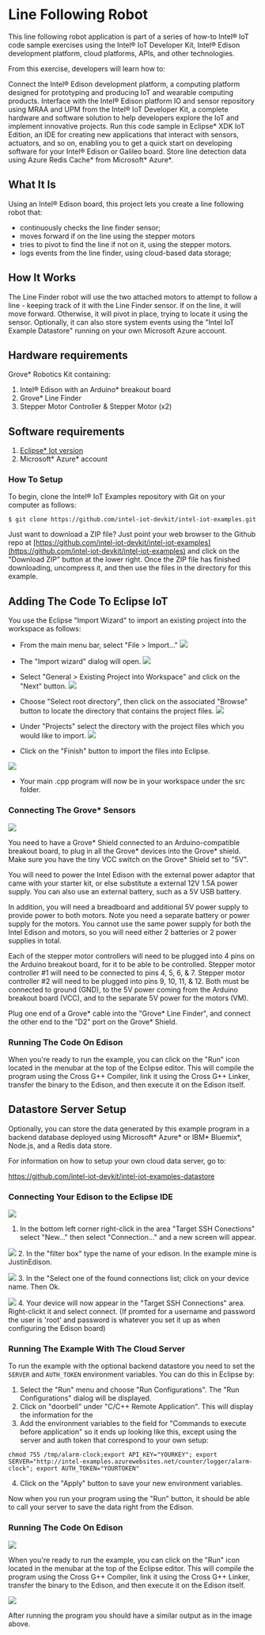# Line Following Robot

This line following robot application is part of a series of how-to Intel® IoT code sample exercises using the Intel® IoT Developer Kit, Intel® Edison development platform, cloud platforms, APIs, and other technologies.

From this exercise, developers will learn how to:

Connect the Intel® Edison development platform, a computing platform designed for prototyping and producing IoT and wearable computing products. Interface with the Intel® Edison platform IO and sensor repository using MRAA and UPM from the Intel® IoT Developer Kit, a complete hardware and software solution to help developers explore the IoT and implement innovative projects.
Run this code sample in Eclipse* XDK IoT Edition, an IDE for creating new applications that interact with sensors, actuators, and so on, enabling you to get a quick start on developing software for your Intel® Edison or Galileo board.
Store line detection data using Azure Redis Cache* from Microsoft* Azure*.

## What It Is

Using an Intel® Edison board, this project lets you create a line following robot that:

- continuously checks the line finder sensor;
- moves forward if on the line using the stepper motors
- tries to pivot to find the line if not on it, using the stepper motors.
- logs events from the line finder, using cloud-based data storage;

## How It Works

The Line Finder robot will use the two attached motors to attempt to follow a line - keeping track of it with the Line Finder sensor. If on the line, it will move forward. Otherwise, it will pivot in place, trying to locate it using the sensor.
Optionally, it can also store system events using the "Intel IoT Example Datastore" running on your own Microsoft Azure account.

## Hardware requirements

Grove* Robotics Kit containing:

1. Intel® Edison with an Arduino* breakout board
2. Grove* Line Finder
3. Stepper Motor Controller & Stepper Motor (x2)

## Software requirements

1. [Eclipse* Iot version](https://software.intel.com/en-us/eclipse-getting-started-guide)
2. Microsoft* Azure* account

### How To Setup

To begin, clone the Intel® IoT Examples repository with Git on your computer as follows:

    $ git clone https://github.com/intel-iot-devkit/intel-iot-examples.git

Just want to download a ZIP file? Just point your web browser to the Github repo at [https://github.com/intel-iot-devkit/intel-iot-examples](https://github.com/intel-iot-devkit/intel-iot-examples) and click on the "Download ZIP" button at the lower right. Once the ZIP file has finished downloading, uncompress it, and then use the files in the directory for this example.

## Adding The Code To Eclipse IoT

You use the Eclipse "Import Wizard" to import an existing project into the workspace as follows:

- From the main menu bar, select "File > Import..."
![](./../../../images/cpp/cpp-eclipse-menu.png)

- The "Import wizard" dialog will open.
![](./../../../images/cpp/cpp-eclipse-menu-select-epiw.png)

- Select "General > Existing Project into Workspace" and click on the "Next" button.
![](./../../../images/cpp/cpp-eclipse-menue-epiw-rootdir.png)

- Choose "Select root directory", then click on the associated "Browse" button to locate the directory that contains the project files.
![](./../../../images/cpp/cpp-eclipse-menu-select-rootdir.png)

- Under "Projects" select the directory with the project files which you would like to import.
![](./../../../images/cpp/cpp-eclipse-menue-epiw-rootdir.png)
- Click on the "Finish" button to import the files into Eclipse.

![](./../../../images/cpp/cpp-eclipse-menu-src-loc.png)
- Your main .cpp program will now be in your workspace under the src folder.

### Connecting The Grove* Sensors

![](./../../../images/js/line-follower.jpg)

You need to have a Grove* Shield connected to an Arduino-compatible breakout board, to plug in all the Grove* devices into the Grove* shield. Make sure you have the tiny VCC switch on the Grove* Shield set to "5V".

You will need to power the Intel Edison with the external power adaptor that came with your starter kit, or else substitute a external 12V 1.5A power supply. You can also use an external battery, such as a 5V USB battery.

In addition, you will need a breadboard and additional 5V power supply to provide power to both motors. Note you need a separate battery or power supply for the motors. You cannot use the same power supply for both the Intel Edison and motors, so you will need either 2 batteries or 2 power supplies in total.

Each of the stepper motor controllers will need to be plugged into 4 pins on the Arduino breakout board, for it to be able to be controlled. Stepper motor controller #1 will need to be connected to pins 4, 5, 6, & 7. Stepper motor controller #2 will need to be plugged into pins 9, 10, 11, & 12. Both must be connected to ground (GND), to the 5V power coming from the Arduino breakout board (VCC), and to the separate 5V power for the motors (VM).

Plug one end of a Grove* cable into the "Grove* Line Finder", and connect the other end to the "D2" port on the Grove* Shield.

### Running The Code On Edison

When you're ready to run the example, you can click on the "Run" icon located in the menubar at the top of the Eclipse editor.
This will compile the program using the Cross G++ Compiler, link it using the Cross G++ Linker, transfer the binary to the Edison, and then execute it on the Edison itself.

## Datastore Server Setup

Optionally, you can store the data generated by this example program in a backend database deployed using Microsoft* Azure* or IBM* Bluemix*, Node.js, and a Redis data store.

For information on how to setup your own cloud data server, go to:

https://github.com/intel-iot-devkit/intel-iot-examples-datastore

### Connecting Your Edison to the Eclipse IDE

![](./../../../images/cpp/cpp-connection-eclipse-ide-win.png)
1. In the bottom left corner right-click in the area "Target SSH Conections" select "New..." then select "Connection..." and a new screen will appear.

![](./../../../images/cpp/cpp-connection-eclipse-ide-win2.png)
2. In the "filter box" type the name of your edison. In the example mine is JustinEdison.

![](./../../../images/cpp/cpp-connection-eclipse-ide-win3.png)
3. In the "Select one of the found connections list; click on your device name. Then Ok.

![](./../../../images/cpp/cpp-connection-eclipse-ide-win4.png)
4. Your device will now appear in the "Target SSH Connections" area. Right-clickt it and select connect.
(If promted for a username and password the user is 'root' and password is whatever you set it up as when configuring the Edison board)

### Running The Example With The Cloud Server

To run the example with the optional backend datastore you need to set the `SERVER` and `AUTH_TOKEN` environment variables. You can do this in Eclipse by:

1. Select the "Run" menu and choose "Run Configurations". The "Run Configurations" dialog will be displayed.
2. Click on "doorbell" under "C/C++ Remote Application". This will display the information for the
3. Add the environment variables to the field for "Commands to execute before application" so it ends up looking like this, except using the server and auth token that correspond to your own setup:

```
chmod 755 /tmp/alarm-clock;export API_KEY="YOURKEY"; export SERVER="http://intel-examples.azurewebsites.net/counter/logger/alarm-clock"; export AUTH_TOKEN="YOURTOKEN"
```

4. Click on the "Apply" button to save your new environment variables.

Now when you run your program using the "Run" button, it should be able to call your server to save the data right from the Edison.

### Running The Code On Edison

![](./../../../images/cpp/cpp-run-eclipse.png)

When you're ready to run the example, you can click on the "Run" icon located in the menubar at the top of the Eclipse editor.
This will compile the program using the Cross G++ Compiler, link it using the Cross G++ Linker, transfer the binary to the Edison, and then execute it on the Edison itself.

![](./../../../images/cpp/cpp-run-eclipse-successful-build.png)

After running the program you should have a similar output as in the image above.

